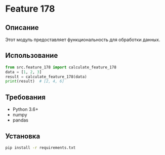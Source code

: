# Feature 178
## Описание
Этот модуль предоставляет функциональность для обработки данных.
## Использование
```python
from src.feature_178 import calculate_feature_178
data = [1, 2, 3]
result = calculate_feature_178(data)
print(result)  # [2, 4, 6]
```
## Требования
- Python 3.6+
- numpy
- pandas
## Установка
```bash
pip install -r requirements.txt
```